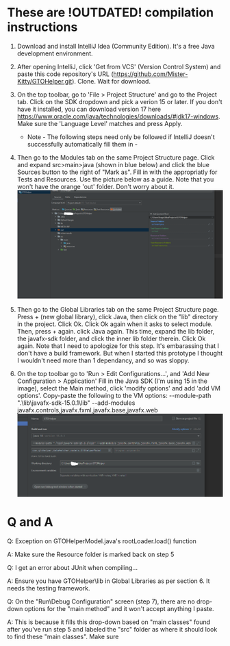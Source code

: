 # These are !OUTDATED! compilation instructions
1. Download and install IntelliJ Idea (Community Edition). It's a free Java development environment.
2. After opening IntelliJ, click 'Get from VCS' (Version Control System) and paste this code repository's URL (https://github.com/Mister-Kitty/GTOHelper.git). Clone. Wait for download.
3. On the top toolbar, go to 'File > Project Structure' and go to the Project tab. Click on the SDK dropdown and pick a verion 15 or later. If you don't have it installed, you can download version 17 here https://www.oracle.com/java/technologies/downloads/#jdk17-windows. Make sure the 'Language Level' matches and press Apply.

   - Note - The following steps need only be followed if IntelliJ doesn't successfully automatically fill them in -

4. Then go to the Modules tab on the same Project Structure page. Click and expand src>main>java (shown in blue below) and click the blue Sources button to the right of "Mark as". Fill in with the appropriatly for Tests and Resources. Use the picture below as a guide. Note that you won't have the orange 'out' folder. Don't worry about it.
![Modules](https://github.com/Mister-Kitty/Mister-Kitty.github.io/blob/281df6abb17c884792bc74e13c4d57b46d9fc368/img/GTOHelper/Modules.png)
5. Then go to the Global Libraries tab on the same Project Structure page. Press + (new global library), click Java, then click on the "lib" directory in the project. Click Ok. Click Ok again when it asks to select module. Then, press + again. click Java again. This time, expand the lib folder, the javafx-sdk folder, and click the inner lib folder therein. Click Ok again.
  Note that I need to apologize for this step. It's embarassing that I don't have a build framework. But when I started this prototype I thought I wouldn't need more than 1 dependancy, and so was sloppy.
7. On the top toolbar go to 'Run > Edit Configurations...', and 'Add New Configuration > Application' Fill in the Java SDK (I'm using 15 in the image), select the Main method, click 'modify options' and add 'add VM options'. Copy-paste the following to the VM options: --module-path ".\lib\javafx-sdk-15.0.1\lib" --add-modules javafx.controls,javafx.fxml,javafx.base,javafx.web
![RunConf](https://github.com/Mister-Kitty/Mister-Kitty.github.io/blob/e9745acc763c122d86a1ee2e957a82c790dbbe93/img/GTOHelper/Run%20Config.png)

# Q and A
Q: Exception on GTOHelperModel.java's rootLoader.load() function

A: Make sure the Resource folder is marked back on step 5

Q: I get an error about JUnit when compiling...

A: Ensure you have GTOHelper\lib in Global Libraries as per section 6. It needs the testing framework.

Q: On the "Run\Debug Configuration" screen (step 7), there are no drop-down options for the "main method" and it won't accept anything I paste.

A: This is because it fills this drop-down based on "main classes" found after you've run step 5 and labeled the "src" folder as where it should look to find these "main classes". Make sure